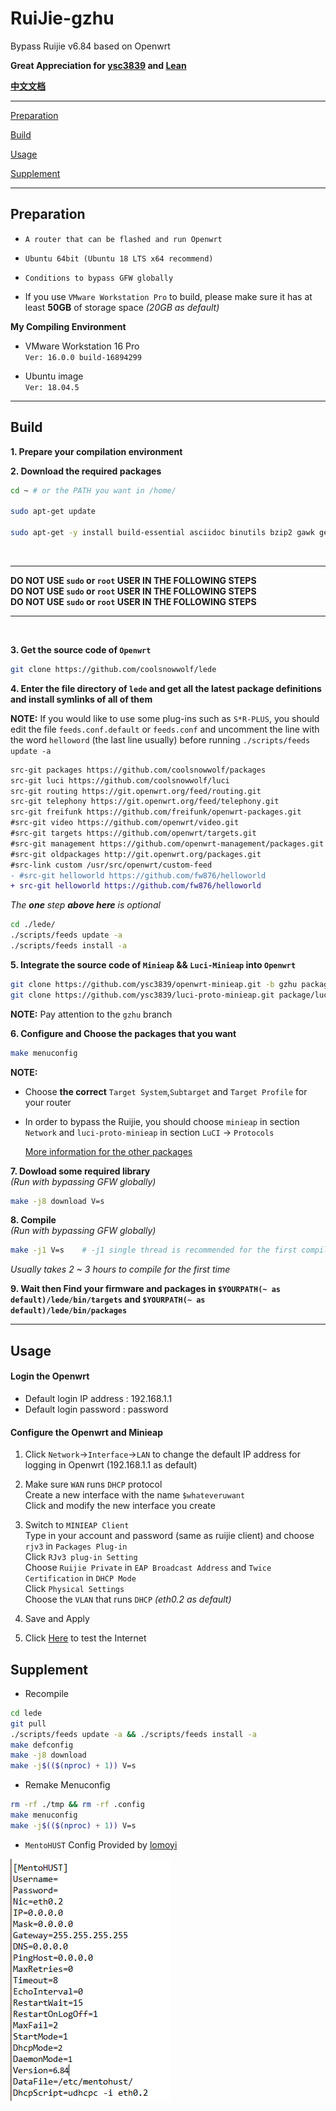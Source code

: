 # RuiJie-gzhu
Bypass Ruijie v6.84 based on Openwrt

**Great Appreciation for [ysc3839](https://github.com/ysc3839/openwrt-minieap/tree/gzhu) and [Lean](https://github.com/coolsnowwolf/lede)**

**[中文文档](./README_CN.md)**

***

[Preparation](#preparation)

[Build](#build)

[Usage](#usage)

[Supplement](#supplement)

***

## Preparation

+ `A router that can be flashed and run Openwrt`  


+ `Ubuntu 64bit (Ubuntu 18 LTS x64 recommend)`  


+ `Conditions to bypass GFW globally`  


+ If you use `VMware Workstation Pro` to build, please make sure it has at least **50GB** of storage space *(20GB as default)*  


**My Compiling Environment**
+ VMware Workstation 16 Pro  
`Ver: 16.0.0 build-16894299`

+ Ubuntu image  
`Ver: 18.04.5`

***
## Build

**1. Prepare your compilation environment**

**2. Download the required packages**
```bash
cd ~ # or the PATH you want in /home/

sudo apt-get update

sudo apt-get -y install build-essential asciidoc binutils bzip2 gawk gettext git libncurses5-dev libz-dev patch python3.5 python2.7 unzip zlib1g-dev lib32gcc1 libc6-dev-i386 subversion flex uglifyjs git-core gcc-multilib p7zip p7zip-full msmtp libssl-dev texinfo libglib2.0-dev xmlto qemu-utils upx libelf-dev autoconf automake libtool autopoint device-tree-compiler g++-multilib antlr3 gperf wget swig rsync
```
<br>

---

**DO NOT USE `sudo` or `root` USER IN THE FOLLOWING STEPS**  
**DO NOT USE `sudo` or `root` USER IN THE FOLLOWING STEPS**  
**DO NOT USE `sudo` or `root` USER IN THE FOLLOWING STEPS**  

---

<br>

**3. Get the source code of `Openwrt`**

```bash
git clone https://github.com/coolsnowwolf/lede
```


**4. Enter the file directory of `lede` and get all the latest package definitions and install symlinks of all of them**


**NOTE:** If you would like to use some plug-ins such as `S*R-PLUS`, you should edit the file `feeds.conf.default` or `feeds.conf` and uncomment the line with the word `helloword` (the last line usually) before running `./scripts/feeds update -a`  

```diff
src-git packages https://github.com/coolsnowwolf/packages
src-git luci https://github.com/coolsnowwolf/luci
src-git routing https://git.openwrt.org/feed/routing.git
src-git telephony https://git.openwrt.org/feed/telephony.git
src-git freifunk https://github.com/freifunk/openwrt-packages.git
#src-git video https://github.com/openwrt/video.git
#src-git targets https://github.com/openwrt/targets.git
#src-git management https://github.com/openwrt-management/packages.git
#src-git oldpackages http://git.openwrt.org/packages.git
#src-link custom /usr/src/openwrt/custom-feed
- #src-git helloworld https://github.com/fw876/helloworld
+ src-git helloworld https://github.com/fw876/helloworld
```
*The **one** step **above here** is optional*

```bash
cd ./lede/
./scripts/feeds update -a
./scripts/feeds install -a
```


**5. Integrate the source code of `Minieap` && `Luci-Minieap` into `Openwrt`**

```bash
git clone https://github.com/ysc3839/openwrt-minieap.git -b gzhu package/minieap
git clone https://github.com/ysc3839/luci-proto-minieap.git package/luci-proto-minieap
```
**NOTE:** Pay attention to the `gzhu` branch

**6. Configure and Choose the packages that you want**

```bash
make menuconfig
```


**NOTE:** 
+ Choose **the correct** `Target System`,`Subtarget` and `Target Profile` for your router  
+ In order to bypass the Ruijie, you should choose `minieap` in section `Network` and `luci-proto-minieap` in section `LuCI` -> `Protocols`  

    [More information for the other packages](https://www.right.com.cn/forum/thread-344825-1-1.html)


**7. Dowload some required library**  
*(Run with bypassing GFW globally)*

```bash
make -j8 download V=s
```


**8. Compile**  
*(Run with bypassing GFW globally)*

```bash
make -j1 V=s    # -j1 single thread is recommended for the first compilation
```
*Usually takes 2 ~ 3 hours to compile for the first time*

**9. Wait then Find your firmware and packages in `$YOURPATH(~ as default)/lede/bin/targets` and `$YOURPATH(~ as default)/lede/bin/packages`**

***

## Usage

#### Login the Openwrt

+ Default login IP address : 192.168.1.1
+ Default login password : password

#### Configure the Openwrt and Minieap

1. Click `Network`->`Interface`->`LAN` to change the default IP address for logging in Openwrt (192.168.1.1 as default)


2. Make sure `WAN` runs `DHCP` protocol    
Create a new interface with the name `$whateveruwant`  
Click and modify the new interface you create  


3. Switch to `MINIEAP Client`  
Type in your account and password (same as ruijie client) and choose `rjv3` in `Packages Plug-in`  
Click `RJv3 plug-in Setting`  
Choose `Ruijie Private` in `EAP Broadcast Address` and `Twice Certification` in `DHCP Mode`  
Click `Physical Settings`  
Choose the `VLAN` that runs `DHCP` *(eth0.2 as default)* 


4. Save and Apply


5. Click [Here](https://github.com/H0uzC) to test the Internet


## Supplement


+ Recompile  

```bash
cd lede
git pull
./scripts/feeds update -a && ./scripts/feeds install -a
make defconfig
make -j8 download
make -j$(($(nproc) + 1)) V=s
```


+ Remake Menuconfig

```bash
rm -rf ./tmp && rm -rf .config
make menuconfig
make -j$(($(nproc) + 1)) V=s
```


+ `MentoHUST` Config Provided by [lomoyi](https://github.com/lomoyi)

![](./mentohustconfig.png)